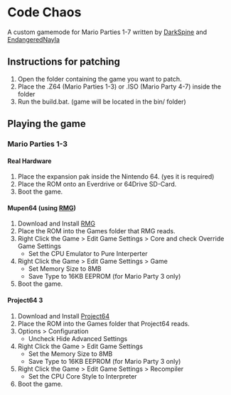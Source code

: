 # Code Chaos

A custom gamemode for Mario Parties 1-7 written by [DarkSpine](https://www.youtube.com/channel/UCMPgkBOg8j14q1e4KKe3xkg) and [EndangeredNayla](https://www.youtube.com/channel/UCwTcz4cUVBZ3HAyPJJcbmlw)

## Instructions for patching 
1. Open the folder containing the game you want to patch.
2. Place the .Z64 (Mario Parties 1-3) or .ISO (Mario Party 4-7) inside the folder
3. Run the build.bat. (game will be located in the bin/ folder)

## Playing the game

### Mario Parties 1-3
#### Real Hardware

1. Place the expansion pak inside the Nintendo 64. (yes it is required)
2. Place the ROM onto an Everdrive or 64Drive SD-Card.
3. Boot the game.

#### Mupen64 (using [RMG](https://github.com/Rosalie241/RMG))
1. Download and Install [RMG](https://github.com/Rosalie241/RMG/releases)
2. Place the ROM into the Games folder that RMG reads.
3. Right Click the Game > Edit Game Settings > Core and check Override Game Settings 
   - Set the CPU Emulator to Pure Interperter
4. Right Click the Game > Edit Game Settings > Game
   - Set Memory Size to 8MB
   - Save Type to 16KB EEPROM (for Mario Party 3 only)
5. Boot the game.
  
#### Project64 3
1. Download and Install [Project64](https://www.pj64-emu.com/public-releases)
2. Place the ROM into the Games folder that Project64 reads.
3. Options > Configuration
   - Uncheck Hide Advanced Settings
3. Right Click the Game > Edit Game Settings
   - Set the Memory Size to 8MB
   - Save Type to 16KB EEPROM (for Mario Party 3 only)
4. Right Click the Game > Edit Game Settings > Recompiler
   - Set the CPU Core Style to Interpreter
5. Boot the game.
